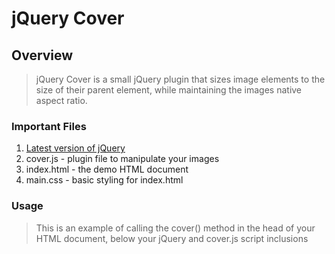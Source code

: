 # jQuery Cover

## Overview
>jQuery Cover is a small jQuery plugin that sizes image elements to the size of their parent element, while maintaining the images native aspect ratio.

### Important Files
1.  [Latest version of jQuery](http://code.jquery.com/jquery-latest.min.js)
2.  cover.js - plugin file to manipulate your images
3.  index.html - the demo HTML document
4.  main.css - basic styling for index.html

### Usage
> This is an example of calling the cover() method in the head of your HTML document, below your jQuery and cover.js script inclusions
	<script type="text/javascript">
		$(document).ready(function(){
			$('div img').cover();
		});
	</script>